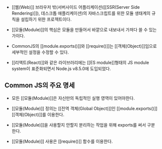 - [[웹(Web)]] 브라우저 밖(서버사이드 어플리케이션([[SSR(Server Side Rendering)]]), 데스크톱 애플리케이션)의 자바스크립트를 위한 모듈 생태계의 규칙을 설립하기 위한 프로젝트이다.

- [[모듈(Module)]]의 핵심은 모듈을 만들어서 바깥으로 내보내서 가져다 쓸 수 있는가이다.

- CommonJS의 [[module.exports()]]와 [[require()]]는 [[객체(Object)]]임으로 세부적인 설정을 수정할 수 있다.

- [[리액트(React)]]와 같은 라이브러리에는 [[ES module]]형태의 JS module system이 표준화되면서 Node.js v8.5.0에 도입되었다.


## Common JS의 주요 명세

- 모든 [[모듈(Module)]]은 자신만의 독립적인 실행 영역이 있어야한다.
- [[모듈(Module)]] 정의는 [[전역 객체(Global Object)]]인 [[module.exports()]] [[객체(Object)]]를 이용한다.  

- [[모듈(Module)]]을 사용할지 안할지 분리하는 작업을 위해 exports를 써서 구분한다.

- [[모듈(Module)]] 사용은 [[require()]] 함수를 이용한다.




